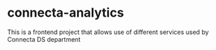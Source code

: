 # connecta-analytics
This is a frontend project that allows use of different services used by Connecta DS department
